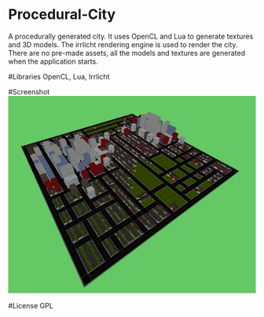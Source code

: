 # Procedural-City
A procedurally generated city. It uses OpenCL and Lua to generate textures and 3D models.
The irrlicht rendering engine is used to render the city. There are no pre-made assets, all
the models and textures are generated when the application starts.

#Libraries
OpenCL, Lua, Irrlicht

#Screenshot
![Screenshot](/screenshot.png?raw=true)

#License
GPL
